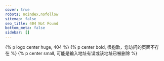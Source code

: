 ```yaml
---
cover: true
robots: noindex,nofollow
sitemap: false
seo_title: 404 Not Found
bottom_meta: false
sidebar: []
---
```


{% p logo center huge, 404 %}
{% p center bold, 很抱歉，您访问的页面不存在 %}
{% p center small, 可能是输入地址有误或该地址已被删除 %}

